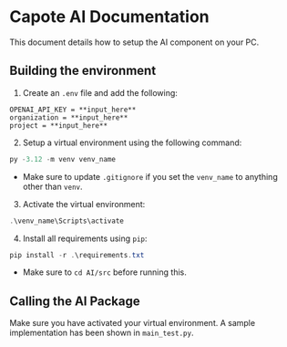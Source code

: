 # Capote AI Documentation

This document details how to setup the AI component on your PC.

## Building the environment
1. Create an `.env` file and add the following:
```.env
OPENAI_API_KEY = **input_here**
organization = **input_here**
project = **input_here**
```
2. Setup a virtual environment using the following command:
```powershell
py -3.12 -m venv venv_name
```
- Make sure to update `.gitignore` if you set the `venv_name` to anything other than `venv`.

3. Activate the virtual environment:
```powershell
.\venv_name\Scripts\activate
```
4. Install all requirements using `pip`:
```powershell
pip install -r .\requirements.txt
```
- Make sure to `cd AI/src` before running this.

## Calling the AI Package
Make sure you have activated your virtual environment. A sample implementation has been shown in `main_test.py`.